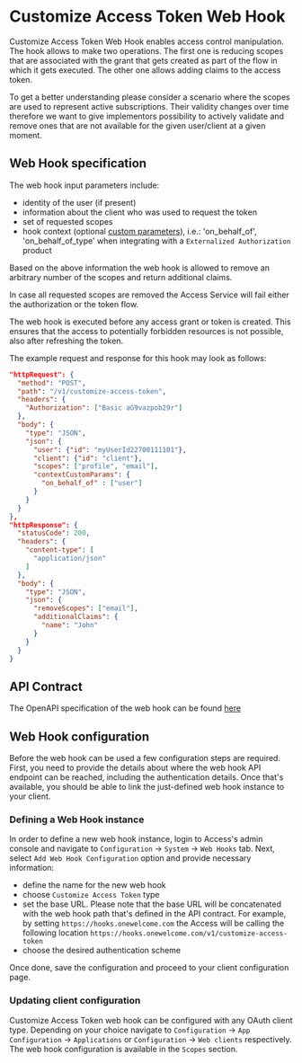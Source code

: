 # Customize Access Token Web Hook

Customize Access Token Web Hook enables access control manipulation. The hook allows to make two operations. The first one is reducing scopes that are associated with
the grant that gets created as part of the flow in which it gets executed. The other one allows adding claims to the access token. 

To get a better understanding please consider a scenario where the scopes are used to represent active subscriptions. Their validity changes
over time therefore we want to give implementors possibility to actively validate and remove ones that are not available for the given
user/client at a given moment.

## Web Hook specification

The web hook input parameters include:

- identity of the user (if present)
- information about the client who was used to request the token
- set of requested scopes
- hook context (optional [custom parameters](../../../../api-reference/description-oauth-endpoint.md)), i.e.: 'on_behalf_of', 'on_behalf_of_type' when integrating with a `Externalized Authorization` product  

Based on the above information the web hook is allowed to remove an arbitrary number of the scopes and return additional claims.

In case all requested scopes are removed the Access Service will fail either the authorization or the token flow.

The web hook is executed before any access grant or token is created. This ensures that the access to potentially
forbidden resources is not possible, also after refreshing the token.

The example request and response for this hook may look as follows:

```json
"httpRequest": {
  "method": "POST",
  "path": "/v1/customize-access-token",
  "headers": {
    "Authorization": ["Basic aG9vazpob29r"]
  },
  "body": {
    "type": "JSON",
    "json": {
      "user": {"id": "myUserId22700111101"},
      "client": {"id": "client"},
      "scopes": ["profile", "email"],
      "contextCustomParams": {
        "on_behalf_of" : ["user"]
      }
    }
  }
},
"httpResponse": {
  "statusCode": 200,
  "headers": {
    "content-type": [
      "application/json"
    ]
  },
  "body": {
    "type": "JSON",
    "json": {
      "removeScopes": ["email"],
      "additionalClaims": {
        "name": "John"
      }
    }
  }
}
```

## API Contract

The OpenAPI specification of the web hook can be found [here](./customize-access-token-hook.yaml)

## Web Hook configuration

Before the web hook can be used a few configuration steps are required. First, you need to provide the details about where the web hook API endpoint
can be reached, including the authentication details. Once that's available, you should be able to link the just-defined web hook instance
to your client.

### Defining a Web Hook instance

In order to define a new web hook instance, login to Access's admin console and navigate to `Configuration` -> `System` -> `Web Hooks` tab.
Next, select `Add Web Hook Configuration` option and provide necessary information:

- define the name for the new web hook
- choose `Customize Access Token` type
- set the base URL. Please note that the base URL will be concatenated with the web hook path that's defined in the API contract. For
example, by setting `https://hooks.onewelcome.com` the Access will be calling the following location
`https://hooks.onewelcome.com/v1/customize-access-token`
- choose the desired authentication scheme

Once done, save the configuration and proceed to your client configuration page.

### Updating client configuration

Customize Access Token web hook can be configured with any OAuth client type. Depending on your choice navigate to `Configuration` ->
`App Configuration` -> `Applications` or `Configuration` -> `Web clients` respectively. The web hook configuration is available in the
`Scopes` section.
